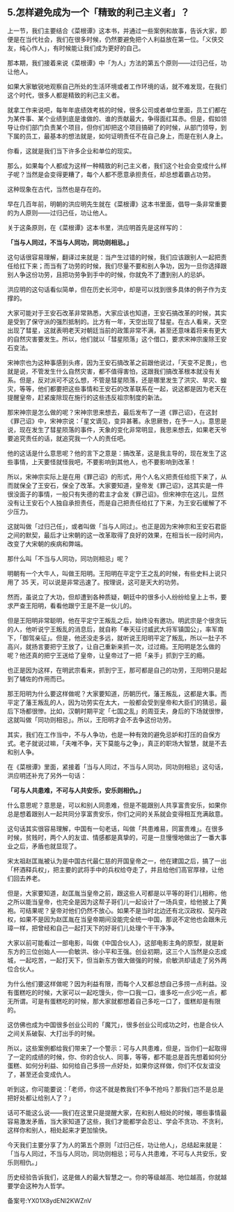 ## 5.怎样避免成为一个「精致的利己主义者」？
上一节，我们主要结合《菜根谭》这本书，并通过一些案例和故事，告诉大家，即便是在当代社会，我们在很多时候，仍然要避免把个人利益放在第一位。「义侠交友，纯心作人」，有时候能让我们成为更好的自己。


那本期，我们接着来说《菜根谭》中「为人」方法的第五个原则——过归己任，功让他人。


如果大家敏锐地观察自己所处的生活环境或者工作环境的话，就不难发现，在我们这个时代，很多人都是精致的利己主义者。


就拿工作来说吧，每年年底绩效考核的时候，很多公司或者单位里面，员工们都在为某件事、某个业绩到底是谁做的、谁的贡献最大，争得面红耳赤。但是，假如领导让你们部门负责某个项目，但你们却把这个项目搞砸了的时候，从部门领导，到下属的员工，最基本的想法就是，如何证明责任不在自己身上，而是在别人身上。


你看，这就是我们当下许多企业和单位的现实。


那么，如果每个人都成为这样一种精致的利己主义者，我们这个社会会变成什么样子呢？当然是会变得更糟了，每个人都不愿意承担责任，却总想着霸占功劳。


这种现象在古代，当然也是存在的。


早在几百年前，明朝的洪应明先生就在《菜根谭》这本书里面，倡导一条非常重要的为人原则——过归己任，功让他人。


关于这条原则，在《菜根谭》这本书里，洪应明首先是这样写的：


**「当与人同过，不当与人同功，同功则相忌。」**


这句话很容易理解，翻译过来就是：当产生过错的时候，我们应该跟别人一起把责任给扛下来；而当有了功劳的时候，我们尽量不要和别人争功，因为一旦你选择跟别人争这份功劳，且把功劳争到手中的时候，你就免不了遭到别人的忌妒。


洪应明的这句话看似简单，但在历史长河中，却是可以找到很多具体的例子作为支撑的。


大家可能对于王安石改革非常熟悉，大家应该也知道，王安石搞改革的时候，其实是受到了保守派的强烈抵制的。比方有一年，天空出现了彗星。在古人看来，天空出现了彗星，这就表明老天对朝廷当前的政策非常不满，甚至还意味着将来有更大的自然灾害要发生。所以，他们就以「彗星陨落」这个借口，要求宋神宗废除王安石变法。


宋神宗也为这种事感到头疼，因为王安石搞改革之前跟他说过，「天变不足畏」，也就是说，不管发生什么自然灾害，都不值得害怕，这跟我们搞改革根本就没有关系。但是，反对派可不这么想，不管是彗星陨落，还是哪里发生了洪灾、旱灾、蝗灾，等等，他们都要把这些事情和王安石的改革联系在一起，说这都是因为老天在提醒皇帝，赶紧废除现在施行的这些违反祖宗制度的新法。


那宋神宗是怎么做的呢？宋神宗思来想去，最后发布了一道《罪己诏》，在这封《罪己诏》中，宋神宗说：「星文谪见，变异甚著。永思厥咎，在予一人」。意思是说，现在发生了彗星陨落的事件，天象的变化非常明显，我思来想去，如果老天爷要追究责任的话，就追究我一个人的责任吧。


他的这话是什么意思呢？他的言下之意是：搞改革，这是我主导的，现在发生了这些事情，上天要怪就怪我吧，不要影响到其他人，也不要影响到改革！


所以，宋神宗实际上是在用《罪己诏》的形式，用个人名义把责任给揽下来了，从而就保全了王安石，保全了改革。大家要知道，皇帝发《罪己诏》，这其实是一件很没面子的事情，一般只有失德的君主才会发《罪己诏》。但宋神宗在这儿，显然没有让王安石个人独自承担责任，而是自己把责任给扛了下来，为王安石缓解了不少压力。


这就叫做「过归己任」，或者叫做「当与人同过」。也正是因为宋神宗和王安石君臣之间的默契，最后才让宋朝的这一改革取得了良好的效果，在相当长一段时间内，改变了大宋朝的疾病和弊端。


那什么叫「不当与人同功，同功则相忌」呢？


明朝有一个大牛人，叫做王阳明。王阳明在平定宁王之乱的时候，有些史料上说只用了 35 天，可以说是非常迅速了。按理说，这可是天大的功劳。


然而，虽说立了大功，但却遭到各种质疑，朝廷中的很多小人纷纷给皇上上书，要求严查王阳明，看看他跟宁王是不是一伙儿的。


但是王阳明非常聪明，他在平定宁王叛乱之后，始终没有邀功。明武宗是个很贪玩的人，他听说宁王叛乱的消息后，就自称「奉天征讨威武大将军镇国公」，率军南下，「御驾亲征」。但是，他还没走多远，就听说王阳明平定了叛乱，所以一肚子不高兴，就扬言要把宁王放了，让自己重新来抓一次，过过瘾。王阳明是怎么做的呢？他还真的把宁王送给了皇帝，让皇帝过了一把「亲手」抓到宁王的瘾。


也正是因为这样，在明武宗看来，抓到宁王，那可都是自己的功劳，王阳明只是起到了辅佐的作用而已。


那王阳明为什么要这样做呢？大家要知道，历朝历代，藩王叛乱，这都是大事。而平定了藩王叛乱的人，因为功劳实在太大，一般都会受到皇帝和大臣们的猜忌，最后下场都很惨。比如，汉朝时期平定「七国之乱」的周亚夫，身后的下场就很惨，这就叫做「同功则相忌」。所以，王阳明才会不去争这份功劳。


其实，我们在工作当中，不与人争功，也是一种有效的避免忌妒和打压的自保方式。老子就说过嘛，「夫唯不争，天下莫能与之争」，真正的职场大智慧，就是不去和别人争。


在《菜根谭》里面，紧接着「当与人同过，不当与人同功，同功则相忌」这句话，洪应明还补充了另外一句话：


**「可与人共患难，不可与人共安乐，安乐则相仇。」**


什么意思呢？意思是，可以和别人同患难，但是不能跟别人共享富贵安乐，如果你总是想着跟别人一起共同分享富贵安乐，你们之间的关系就会变得相互充满敌意。


这句话其实很容易理解，中国有一句老话，叫做「共患难易，同富贵难」。在很多时候，贫贱时，两个人的友谊、情感都是真挚的，可是一旦慢慢地做出了一番大事业之后，矛盾也就显现了。


宋太祖赵匡胤被认为是中国古代最仁慈的开国皇帝之一，他在建国之后，搞了一出「杯酒释兵权」，把主要的武将手中的兵权给夺走了，并且给他们高官厚禄，让他们回去养老。


但是，大家要知道，赵匡胤当皇帝之前，跟这些人可都是以平等的哥们儿相称，他之所以能当皇帝，也完全是因为这帮子哥们儿一起设计了一场兵变，给他披上了黄袍。可结果呢？皇帝对他们仍然不放心。如果不是当时北边还有北汉政权、契丹政权，如果不是因为赵匡胤在当皇帝期间没能完全统一中国，那说不定他也会跟朱元璋一样，把曾经和自己一起打天下的好哥们儿处理个干干净净。


大家以前可能看过一部电影，叫做《中国合伙人》，这部电影主角的原型，就是新东方的三位创始人——俞敏洪、徐小平和王强。创业初期，这三个人当然是众志成城，一起吃苦，一起打天下，但当新东方做大做强的时候，俞敏洪却请走了另外两位合伙人。


为什么他们要这样做呢？因为利益有限，而每个人又都总想自己多捞一点利益。没有蛋糕吃的时候，大家可以一起吃馒头，你一口我一口，谁多吃一点少吃一点，都无所谓。可是有蛋糕吃的时候，那大家就都想着自己多吃一口了，蛋糕却是有限的。


这仿佛也成为中国很多创业公司的「魔咒」，很多创业公司成功之时，也是合伙人之间关系破裂、大打出手的时候。


所以，这些案例都给我们带来了一个警示：可与人共患难，但是，当你们一起取得了一定的成绩的时候，你、你的合伙人、同事，等等，都不能总是首先想着如何分蛋糕、如何分利益、如何给自己多捞一点好处，如果你这样做，你们不仅友谊没了，甚至还会变成仇人。


听到这，你可能要说：「老师，你这不就是教我们不争不抢吗？那我们岂不是总是把好处都让给别人了？」


话可不能这么说——我们在这里只是提醒大家，在和别人相处的时候，哪些事情最容易激发矛盾，当大家知道了这些，我们才能都学会忍让、学会不贪功、不贪利，这样你和别人，相处起来才更加愉快。


今天我们主要分享了为人的第五个原则「过归己任，功让他人」，总结起来就是：「当与人同过，不当与人同功，同功则相忌；可与人共患难，不可与人共安乐，安乐则相仇。」


历史经验告诉我们，这是做人的最大智慧之一。你的等级越高、地位越高，你就越要学会这种为人哲学。


备案号:YX01X8ydENl2KWZnV


